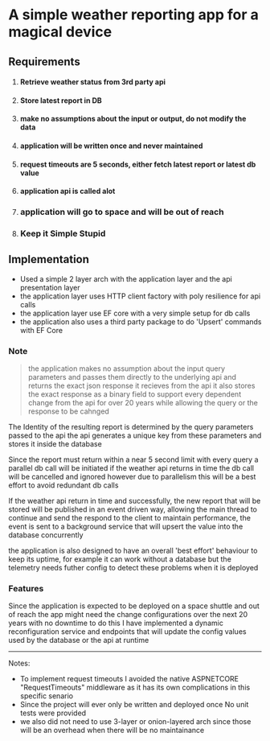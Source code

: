 # A simple weather reporting app for a magical device

## Requirements

1. #### Retrieve weather status from 3rd party api
1. #### Store latest report in DB
1. #### make no assumptions about the input or output, do not modify the data
1. #### application will be written once and never maintained
1. #### request timeouts are 5 seconds, either fetch latest report or latest db value
1. #### application api is called alot
1. ### application will go to space and will be out of reach
1. ### Keep it Simple Stupid

## Implementation

- Used a simple 2 layer arch with the application layer and the api presentation layer
- the application layer uses HTTP client factory with poly resilience for api calls
- the application layer use EF core with a very simple setup for db calls
- the application also uses a third party package to do 'Upsert' commands with EF Core

### Note
> the application makes no assumption about the input query parameters and passes them directly to the underlying api and returns the exact json response it recieves from the api
  it also stores the exact response as a binary field to support every dependent change from the api for over 20 years while allowing the query or the response to be cahnged

The Identity of the resulting report is determined by the query parameters passed to the api
the api generates a unique key from these parameters and stores it inside the database

Since the report must return within a near 5 second limit with every query a parallel db call will be initiated
if the weather api returns in time the db call will be cancelled and ignored however due to parallelism this will be a best effort to avoid redundant db calls

If the weather api return in time and successfully, the new report that will be stored will be published in an event driven way, allowing the main thread to continue and send the respond to the client
to maintain performance, the event is sent to a background service that will upsert the value into the database concurrently

the application is also designed to have an overall 'best effort' behaviour to keep its uptime, for example it can work without a database but the telemetry needs futher config to detect these problems when it is deployed
### Features
Since the application is expected to be deployed on a space shuttle and out of reach
the app might need the change configurations over the next 20 years with no downtime
to do this I have implemented a dynamic reconfiguration service and endpoints that will update the config 
values used by the database or the api at runtime

___

Notes:
- To implement request timeouts I avoided the native ASPNETCORE "RequestTimeouts" middleware as it has its own complications in this specific senario
- Since the project will ever only be written and deployed once No unit tests were provided
- we also did not need to use 3-layer or onion-layered arch since those will be an overhead when there will be no maintainance

